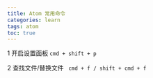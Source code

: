 ```yaml
---
title: Atom 常用命令
categories: learn
tags: atom
toc: true
---
```


1 开启设置面板
```cmd + shift + p```

2 查找文件/替换文件
``` cmd + f / shift + cmd + f```

